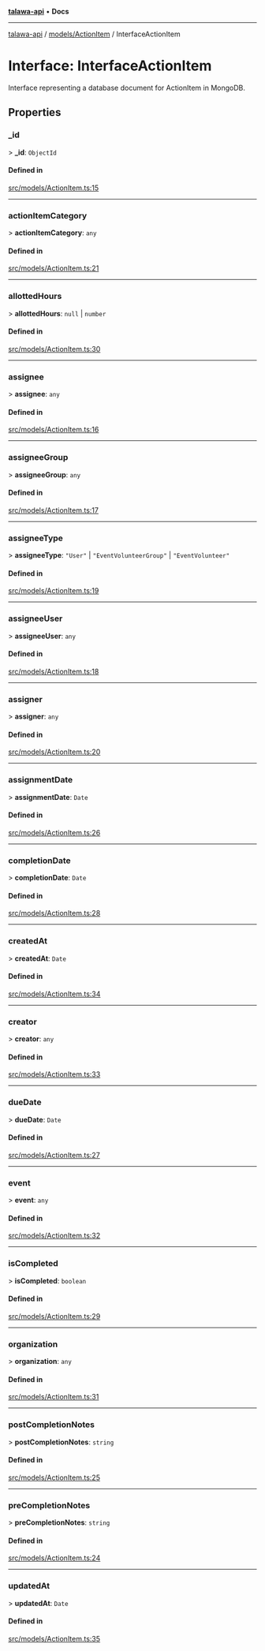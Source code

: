 [**talawa-api**](../../../README.md) • **Docs**

***

[talawa-api](../../../modules.md) / [models/ActionItem](../README.md) / InterfaceActionItem

# Interface: InterfaceActionItem

Interface representing a database document for ActionItem in MongoDB.

## Properties

### \_id

\> **\_id**: `ObjectId`

#### Defined in

[src/models/ActionItem.ts:15](https://github.com/PalisadoesFoundation/talawa-api/blob/f4877b986932181336f42a7336754de05976cd97/src/models/ActionItem.ts#L15)

***

### actionItemCategory

\> **actionItemCategory**: `any`

#### Defined in

[src/models/ActionItem.ts:21](https://github.com/PalisadoesFoundation/talawa-api/blob/f4877b986932181336f42a7336754de05976cd97/src/models/ActionItem.ts#L21)

***

### allottedHours

\> **allottedHours**: `null` \| `number`

#### Defined in

[src/models/ActionItem.ts:30](https://github.com/PalisadoesFoundation/talawa-api/blob/f4877b986932181336f42a7336754de05976cd97/src/models/ActionItem.ts#L30)

***

### assignee

\> **assignee**: `any`

#### Defined in

[src/models/ActionItem.ts:16](https://github.com/PalisadoesFoundation/talawa-api/blob/f4877b986932181336f42a7336754de05976cd97/src/models/ActionItem.ts#L16)

***

### assigneeGroup

\> **assigneeGroup**: `any`

#### Defined in

[src/models/ActionItem.ts:17](https://github.com/PalisadoesFoundation/talawa-api/blob/f4877b986932181336f42a7336754de05976cd97/src/models/ActionItem.ts#L17)

***

### assigneeType

\> **assigneeType**: `"User"` \| `"EventVolunteerGroup"` \| `"EventVolunteer"`

#### Defined in

[src/models/ActionItem.ts:19](https://github.com/PalisadoesFoundation/talawa-api/blob/f4877b986932181336f42a7336754de05976cd97/src/models/ActionItem.ts#L19)

***

### assigneeUser

\> **assigneeUser**: `any`

#### Defined in

[src/models/ActionItem.ts:18](https://github.com/PalisadoesFoundation/talawa-api/blob/f4877b986932181336f42a7336754de05976cd97/src/models/ActionItem.ts#L18)

***

### assigner

\> **assigner**: `any`

#### Defined in

[src/models/ActionItem.ts:20](https://github.com/PalisadoesFoundation/talawa-api/blob/f4877b986932181336f42a7336754de05976cd97/src/models/ActionItem.ts#L20)

***

### assignmentDate

\> **assignmentDate**: `Date`

#### Defined in

[src/models/ActionItem.ts:26](https://github.com/PalisadoesFoundation/talawa-api/blob/f4877b986932181336f42a7336754de05976cd97/src/models/ActionItem.ts#L26)

***

### completionDate

\> **completionDate**: `Date`

#### Defined in

[src/models/ActionItem.ts:28](https://github.com/PalisadoesFoundation/talawa-api/blob/f4877b986932181336f42a7336754de05976cd97/src/models/ActionItem.ts#L28)

***

### createdAt

\> **createdAt**: `Date`

#### Defined in

[src/models/ActionItem.ts:34](https://github.com/PalisadoesFoundation/talawa-api/blob/f4877b986932181336f42a7336754de05976cd97/src/models/ActionItem.ts#L34)

***

### creator

\> **creator**: `any`

#### Defined in

[src/models/ActionItem.ts:33](https://github.com/PalisadoesFoundation/talawa-api/blob/f4877b986932181336f42a7336754de05976cd97/src/models/ActionItem.ts#L33)

***

### dueDate

\> **dueDate**: `Date`

#### Defined in

[src/models/ActionItem.ts:27](https://github.com/PalisadoesFoundation/talawa-api/blob/f4877b986932181336f42a7336754de05976cd97/src/models/ActionItem.ts#L27)

***

### event

\> **event**: `any`

#### Defined in

[src/models/ActionItem.ts:32](https://github.com/PalisadoesFoundation/talawa-api/blob/f4877b986932181336f42a7336754de05976cd97/src/models/ActionItem.ts#L32)

***

### isCompleted

\> **isCompleted**: `boolean`

#### Defined in

[src/models/ActionItem.ts:29](https://github.com/PalisadoesFoundation/talawa-api/blob/f4877b986932181336f42a7336754de05976cd97/src/models/ActionItem.ts#L29)

***

### organization

\> **organization**: `any`

#### Defined in

[src/models/ActionItem.ts:31](https://github.com/PalisadoesFoundation/talawa-api/blob/f4877b986932181336f42a7336754de05976cd97/src/models/ActionItem.ts#L31)

***

### postCompletionNotes

\> **postCompletionNotes**: `string`

#### Defined in

[src/models/ActionItem.ts:25](https://github.com/PalisadoesFoundation/talawa-api/blob/f4877b986932181336f42a7336754de05976cd97/src/models/ActionItem.ts#L25)

***

### preCompletionNotes

\> **preCompletionNotes**: `string`

#### Defined in

[src/models/ActionItem.ts:24](https://github.com/PalisadoesFoundation/talawa-api/blob/f4877b986932181336f42a7336754de05976cd97/src/models/ActionItem.ts#L24)

***

### updatedAt

\> **updatedAt**: `Date`

#### Defined in

[src/models/ActionItem.ts:35](https://github.com/PalisadoesFoundation/talawa-api/blob/f4877b986932181336f42a7336754de05976cd97/src/models/ActionItem.ts#L35)
